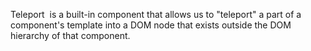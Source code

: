 Teleport ​ <Teleport> is a built-in component that allows us to "teleport" a part of a component's template into a DOM node that exists outside the DOM hierarchy of that component.